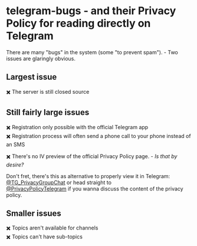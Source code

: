 # telegram-bugs - and their Privacy Policy for reading directly on Telegram
There are many "bugs" in the system (some "to prevent spam"). - Two issues are glaringly obvious.

## Largest issue
✖️ The server is still closed source

## Still fairly large issues
✖️ Registration only possible with the official Telegram app
<br>✖️ Registration process will often send a phone call to your phone instead of an SMS

✖️ There's no IV preview of the official Privacy Policy page. - _Is that by desire?_

Don't fret, there's this as alternative to properly view it in Telegram:
<br>[@TG_PrivacyGroupChat](https://t.me/TG_PrivacyGroupChat) or head straight to
<br>[@PrivacyPolicyTelegram](https://t.me/PrivacyPolicyTelegram) if you wanna discuss the content of the privacy policy.

## Smaller issues
✖️ Topics aren't available for channels
<br>✖️ Topics can't have sub-topics
